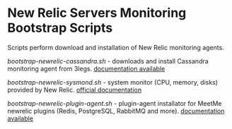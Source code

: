 New Relic Servers Monitoring Bootstrap Scripts
=========

Scripts perform download and installation of New Relic monitoring agents.

*bootstrap-newrelic-cassandra.sh* - downloads and install Cassandra monitoring agent from 3legs. [documentation available](https://github.com/threelegs/newrelic-plugins)

*bootstrap-newrelic-sysmond.sh* - system monitor (CPU, memory, disks) provided by New Relic. [official documentation](https://docs.newrelic.com/docs/server/)

*bootstrap-newrelic-plugin-agent.sh* - plugin-agent installator for MeetMe newrelic plugins (Redis, PostgreSQL, RabbitMQ and more). [documentation available](https://github.com/MeetMe/newrelic-plugin-agent)


